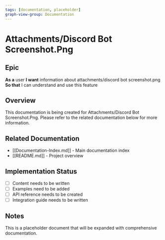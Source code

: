 ```yaml
---
tags: [documentation, placeholder]
graph-view-group: Documentation
---
```


# Attachments/Discord Bot Screenshot.Png

## Epic
**As a** user
**I want** information about attachments/discord bot screenshot.png
**So that** I can understand and use this feature

## Overview

This documentation is being created for Attachments/Discord Bot Screenshot.Png. Please refer to the related documentation below for more information.

## Related Documentation

- [[Documentation-Index.md]] - Main documentation index
- [[README.md]] - Project overview

## Implementation Status

- [ ] Content needs to be written
- [ ] Examples need to be added
- [ ] API reference needs to be created
- [ ] Integration guide needs to be written

## Notes

This is a placeholder document that will be expanded with comprehensive documentation.
